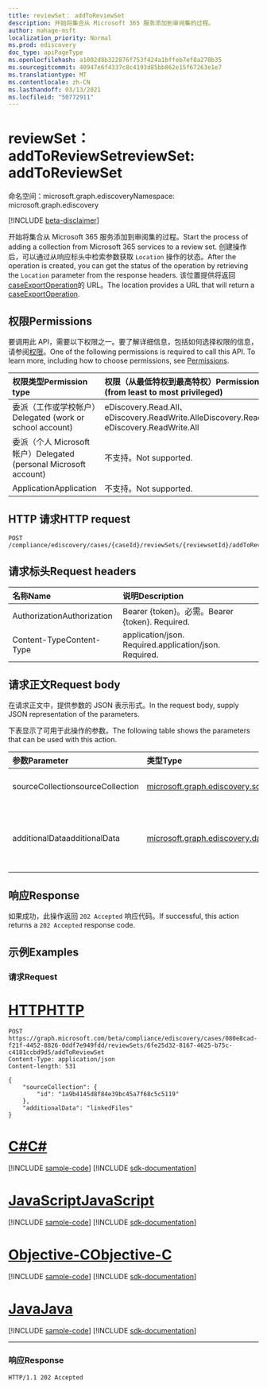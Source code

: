 ```yaml
---
title: reviewSet： addToReviewSet
description: 开始将集合从 Microsoft 365 服务添加到审阅集的过程。
author: mahage-msft
localization_priority: Normal
ms.prod: ediscovery
doc_type: apiPageType
ms.openlocfilehash: a1002d8b322876f753f424a1bffeb7ef8a278b35
ms.sourcegitcommit: 40947e6f4337c8c4193d85bb862e15f67263e1e7
ms.translationtype: MT
ms.contentlocale: zh-CN
ms.lasthandoff: 03/13/2021
ms.locfileid: "50772911"
---
```

# <a name="reviewset-addtoreviewset"></a><span data-ttu-id="bf2df-103">reviewSet： addToReviewSet</span><span class="sxs-lookup"><span data-stu-id="bf2df-103">reviewSet: addToReviewSet</span></span>

<span data-ttu-id="bf2df-104">命名空间：microsoft.graph.ediscovery</span><span class="sxs-lookup"><span data-stu-id="bf2df-104">Namespace: microsoft.graph.ediscovery</span></span>

[!INCLUDE [beta-disclaimer](../../includes/beta-disclaimer.md)]

<span data-ttu-id="bf2df-105">开始将集合从 Microsoft 365 服务添加到审阅集的过程。</span><span class="sxs-lookup"><span data-stu-id="bf2df-105">Start the process of adding a collection from Microsoft 365 services to a review set.</span></span> <span data-ttu-id="bf2df-106">创建操作后，可以通过从响应标头中检索参数获取 `Location` 操作的状态。</span><span class="sxs-lookup"><span data-stu-id="bf2df-106">After the operation is created, you can get the status of the operation by retrieving the `Location` parameter from the response headers.</span></span> <span data-ttu-id="bf2df-107">该位置提供将返回 [caseExportOperation](../resources/ediscovery-caseexportoperation.md)的 URL。</span><span class="sxs-lookup"><span data-stu-id="bf2df-107">The location provides a URL that will return a [caseExportOperation](../resources/ediscovery-caseexportoperation.md).</span></span>

## <a name="permissions"></a><span data-ttu-id="bf2df-108">权限</span><span class="sxs-lookup"><span data-stu-id="bf2df-108">Permissions</span></span>

<span data-ttu-id="bf2df-p102">要调用此 API，需要以下权限之一。要了解详细信息，包括如何选择权限的信息，请参阅[权限](/graph/permissions-reference)。</span><span class="sxs-lookup"><span data-stu-id="bf2df-p102">One of the following permissions is required to call this API. To learn more, including how to choose permissions, see [Permissions](/graph/permissions-reference).</span></span>

|<span data-ttu-id="bf2df-111">权限类型</span><span class="sxs-lookup"><span data-stu-id="bf2df-111">Permission type</span></span>|<span data-ttu-id="bf2df-112">权限（从最低特权到最高特权）</span><span class="sxs-lookup"><span data-stu-id="bf2df-112">Permissions (from least to most privileged)</span></span>|
|:---|:---|
|<span data-ttu-id="bf2df-113">委派（工作或学校帐户）</span><span class="sxs-lookup"><span data-stu-id="bf2df-113">Delegated (work or school account)</span></span>|<span data-ttu-id="bf2df-114">eDiscovery.Read.All、eDiscovery.ReadWrite.All</span><span class="sxs-lookup"><span data-stu-id="bf2df-114">eDiscovery.Read.All, eDiscovery.ReadWrite.All</span></span>|
|<span data-ttu-id="bf2df-115">委派（个人 Microsoft 帐户）</span><span class="sxs-lookup"><span data-stu-id="bf2df-115">Delegated (personal Microsoft account)</span></span>|<span data-ttu-id="bf2df-116">不支持。</span><span class="sxs-lookup"><span data-stu-id="bf2df-116">Not supported.</span></span>|
|<span data-ttu-id="bf2df-117">Application</span><span class="sxs-lookup"><span data-stu-id="bf2df-117">Application</span></span>|<span data-ttu-id="bf2df-118">不支持。</span><span class="sxs-lookup"><span data-stu-id="bf2df-118">Not supported.</span></span>|

## <a name="http-request"></a><span data-ttu-id="bf2df-119">HTTP 请求</span><span class="sxs-lookup"><span data-stu-id="bf2df-119">HTTP request</span></span>

<!-- {
  "blockType": "ignored"
}
-->

``` http
POST /compliance/ediscovery/cases/{caseId}/reviewSets/{reviewsetId}/addToReviewSet
```

## <a name="request-headers"></a><span data-ttu-id="bf2df-120">请求标头</span><span class="sxs-lookup"><span data-stu-id="bf2df-120">Request headers</span></span>

|<span data-ttu-id="bf2df-121">名称</span><span class="sxs-lookup"><span data-stu-id="bf2df-121">Name</span></span>|<span data-ttu-id="bf2df-122">说明</span><span class="sxs-lookup"><span data-stu-id="bf2df-122">Description</span></span>|
|:---|:---|
|<span data-ttu-id="bf2df-123">Authorization</span><span class="sxs-lookup"><span data-stu-id="bf2df-123">Authorization</span></span>|<span data-ttu-id="bf2df-p103">Bearer {token}。必需。</span><span class="sxs-lookup"><span data-stu-id="bf2df-p103">Bearer {token}. Required.</span></span>|
|<span data-ttu-id="bf2df-126">Content-Type</span><span class="sxs-lookup"><span data-stu-id="bf2df-126">Content-Type</span></span>|<span data-ttu-id="bf2df-p104">application/json. Required.</span><span class="sxs-lookup"><span data-stu-id="bf2df-p104">application/json. Required.</span></span>|

## <a name="request-body"></a><span data-ttu-id="bf2df-129">请求正文</span><span class="sxs-lookup"><span data-stu-id="bf2df-129">Request body</span></span>

<span data-ttu-id="bf2df-130">在请求正文中，提供参数的 JSON 表示形式。</span><span class="sxs-lookup"><span data-stu-id="bf2df-130">In the request body, supply JSON representation of the parameters.</span></span>

<span data-ttu-id="bf2df-131">下表显示了可用于此操作的参数。</span><span class="sxs-lookup"><span data-stu-id="bf2df-131">The following table shows the parameters that can be used with this action.</span></span>

|<span data-ttu-id="bf2df-132">参数</span><span class="sxs-lookup"><span data-stu-id="bf2df-132">Parameter</span></span>|<span data-ttu-id="bf2df-133">类型</span><span class="sxs-lookup"><span data-stu-id="bf2df-133">Type</span></span>|<span data-ttu-id="bf2df-134">说明</span><span class="sxs-lookup"><span data-stu-id="bf2df-134">Description</span></span>|
|:---|:---|:---|
|<span data-ttu-id="bf2df-135">sourceCollection</span><span class="sxs-lookup"><span data-stu-id="bf2df-135">sourceCollection</span></span>|[<span data-ttu-id="bf2df-136">microsoft.graph.ediscovery.sourceCollection</span><span class="sxs-lookup"><span data-stu-id="bf2df-136">microsoft.graph.ediscovery.sourceCollection</span></span>](../resources/ediscovery-sourcecollection.md)|<span data-ttu-id="bf2df-137">**sourceCollection 的** ID。</span><span class="sxs-lookup"><span data-stu-id="bf2df-137">The ID of the **sourceCollection**.</span></span>|
|<span data-ttu-id="bf2df-138">additionalData</span><span class="sxs-lookup"><span data-stu-id="bf2df-138">additionalData</span></span>|[<span data-ttu-id="bf2df-139">microsoft.graph.ediscovery.dataCollectionScope</span><span class="sxs-lookup"><span data-stu-id="bf2df-139">microsoft.graph.ediscovery.dataCollectionScope</span></span>](../resources/ediscovery-addtoreviewsetoperation.md#datacollectionscope-values)|<span data-ttu-id="bf2df-140">集合 **中将包含的 dataCollectionScope。**</span><span class="sxs-lookup"><span data-stu-id="bf2df-140">The **dataCollectionScope** that will be included with the collection.</span></span>|

## <a name="response"></a><span data-ttu-id="bf2df-141">响应</span><span class="sxs-lookup"><span data-stu-id="bf2df-141">Response</span></span>

<span data-ttu-id="bf2df-142">如果成功，此操作返回 `202 Accepted` 响应代码。</span><span class="sxs-lookup"><span data-stu-id="bf2df-142">If successful, this action returns a `202 Accepted` response code.</span></span>

## <a name="examples"></a><span data-ttu-id="bf2df-143">示例</span><span class="sxs-lookup"><span data-stu-id="bf2df-143">Examples</span></span>

### <a name="request"></a><span data-ttu-id="bf2df-144">请求</span><span class="sxs-lookup"><span data-stu-id="bf2df-144">Request</span></span>


# <a name="http"></a>[<span data-ttu-id="bf2df-145">HTTP</span><span class="sxs-lookup"><span data-stu-id="bf2df-145">HTTP</span></span>](#tab/http)
<!-- {
  "blockType": "request",
  "name": "reviewset_addtoreviewset"
}
-->

``` http
POST https://graph.microsoft.com/beta/compliance/ediscovery/cases/080e8cad-f21f-4452-8826-0ddf7e949fdd/reviewSets/6fe25d32-8167-4625-b75c-c4181ccbd9d5/addToReviewSet
Content-Type: application/json
Content-length: 531

{
    "sourceCollection": {
        "id": "1a9b4145d8f84e39bc45a7f68c5c5119"
    },
    "additionalData": "linkedFiles"
}
```
# <a name="c"></a>[<span data-ttu-id="bf2df-146">C#</span><span class="sxs-lookup"><span data-stu-id="bf2df-146">C#</span></span>](#tab/csharp)
[!INCLUDE [sample-code](../includes/snippets/csharp/reviewset-addtoreviewset-csharp-snippets.md)]
[!INCLUDE [sdk-documentation](../includes/snippets/snippets-sdk-documentation-link.md)]

# <a name="javascript"></a>[<span data-ttu-id="bf2df-147">JavaScript</span><span class="sxs-lookup"><span data-stu-id="bf2df-147">JavaScript</span></span>](#tab/javascript)
[!INCLUDE [sample-code](../includes/snippets/javascript/reviewset-addtoreviewset-javascript-snippets.md)]
[!INCLUDE [sdk-documentation](../includes/snippets/snippets-sdk-documentation-link.md)]

# <a name="objective-c"></a>[<span data-ttu-id="bf2df-148">Objective-C</span><span class="sxs-lookup"><span data-stu-id="bf2df-148">Objective-C</span></span>](#tab/objc)
[!INCLUDE [sample-code](../includes/snippets/objc/reviewset-addtoreviewset-objc-snippets.md)]
[!INCLUDE [sdk-documentation](../includes/snippets/snippets-sdk-documentation-link.md)]

# <a name="java"></a>[<span data-ttu-id="bf2df-149">Java</span><span class="sxs-lookup"><span data-stu-id="bf2df-149">Java</span></span>](#tab/java)
[!INCLUDE [sample-code](../includes/snippets/java/reviewset-addtoreviewset-java-snippets.md)]
[!INCLUDE [sdk-documentation](../includes/snippets/snippets-sdk-documentation-link.md)]

---


### <a name="response"></a><span data-ttu-id="bf2df-150">响应</span><span class="sxs-lookup"><span data-stu-id="bf2df-150">Response</span></span>

<!-- {
  "blockType": "response",
  "truncated": true
}
-->

``` http
HTTP/1.1 202 Accepted
```
